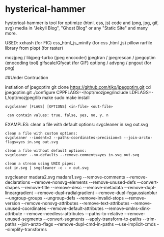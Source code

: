 # hysterical-hammer
hysterical-hammer is tool for optimize (html, css, js) code and (png, jpg, gif, svg) media in "Jekyll Blog", "Ghost Blog" or any "Static Site" and many more.

USED:
xxhash (for FIC)
css_html_js_minify (for css ,html ,js)
pillow
rarfile
library from piopt (for raster)

mozjpeg / libjpeg-turbo (jpeg enocoder)
jpegtran / jpegrescan / jpegoptim (enocoding tool)
gifscale/Gfycat (for GIF)
optipng / advpng / pngout (for png)

##Under Contruction



instlation of jpegoptim
git clone https://github.com/tjko/jpegoptim.git
cd jpegoptim.git
./configure CPPFLAGS=-I/opt/mozjpeg/include LDFLAGS=-L/opt/mozjpeg/lib
make
sudo make install




    svgcleaner [FLAGS] [OPTIONS] <in-file> <out-file>

     can contain values: true, false, yes, no, y, n

EXAMPLES:
    clean a file with default options:
    svgcleaner in.svg out.svg

    clean a file with custom options:
    svgcleaner --indent=2 --paths-coordinates-precision=5 --join-arcto-flags=yes in.svg out.svg

    clean a file without default options:
    svgcleaner --no-defaults --remove-comments=yes in.svg out.svg

    clean a stream using UNIX pipes:
    cat in.svg | svgcleaner -c - > out.svg



svgcleaner madara2.svg madara1.svg --remove-comments --remove-declarations --remove-nonsvg-elements --remove-unused-defs --convert-shapes --remove-title --remove-desc --remove-metadata --remove-dupl-lineargradient --remove-dupl-radialgradient --remove-dupl-fegaussianblur --ungroup-groups --ungroup-defs --remove-invalid-stops --remove-version --remove-nonsvg-attributes --remove-text-attributes --remove-unused-coordinates --remove-default-attributes --remove-xmlns-xlink-attribute --remove-needless-attributes --paths-to-relative --remove-unused-segments --convert-segments --apply-transform-to-paths --trim-paths --join-arcto-flags --remove-dupl-cmd-in-paths --use-implicit-cmds --simplify-transforms
